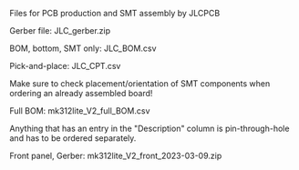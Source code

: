 Files for PCB production and SMT assembly by JLCPCB 

Gerber file:           JLC_gerber.zip

BOM, bottom, SMT only: JLC_BOM.csv

Pick-and-place:        JLC_CPT.csv

Make sure to check placement/orientation of SMT components when ordering an already assembled board!

Full BOM:              mk312lite_V2_full_BOM.csv 

Anything that has an entry in the "Description" column is pin-through-hole and has to be ordered separately. 

Front panel, Gerber:   mk312lite_V2_front_2023-03-09.zip
